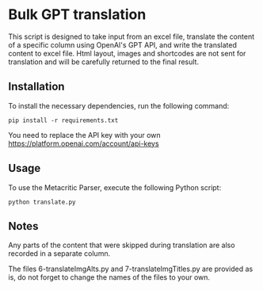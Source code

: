 # Bulk GPT translation
This script is designed to take input from an excel file, translate the content of a specific column using OpenAI's GPT API, and write the translated content to excel file. Html layout, images and shortcodes are not sent for translation and will be carefully returned to the final result.

## Installation
To install the necessary dependencies, run the following command:
```
pip install -r requirements.txt
```
You need to replace the API key with your own https://platform.openai.com/account/api-keys
## Usage
To use the Metacritic Parser, execute the following Python script:
```
python translate.py
```
## Notes

Any parts of the content that were skipped during translation are also recorded in a separate column.

The files 6-translateImgAlts.py and 7-translateImgTitles.py are provided as is, do not forget to change the names of the files to your own.